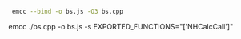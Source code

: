 ```bash
 emcc --bind -o bs.js -O3 bs.cpp
```

emcc ./bs.cpp -o bs.js -s EXPORTED_FUNCTIONS="['NHCalcCall']"  
